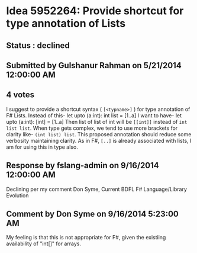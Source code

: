 # Idea 5952264: Provide shortcut for type annotation of Lists #

## Status : declined

## Submitted by Gulshanur Rahman on 5/21/2014 12:00:00 AM

## 4 votes

I suggest to provide a shortcut syntax ( `[<typname>]` ) for type annotation of F# Lists. Instead of this-
let upto (a:int): int list = [1..a]
I want to have-
let upto (a:int): [int] = [1..a]
Then list of list of int will be `[[int]]` instead of `int list list`. When type gets complex, we tend to use more brackets for clarity like- `(int list) list`. This proposed annotation should reduce some verbosity maintaining clarity. As in F#, `[..]` is already associated with lists, I am for using this in type also.

## Response by fslang-admin on 9/16/2014 12:00:00 AM

Declining per my comment
Don Syme, Current BDFL F# Language/Library Evolution


## Comment by Don Syme on 9/16/2014 5:23:00 AM

My feeling is that this is not appropriate for F#, given the existiing availability of "int[]" for arrays.
